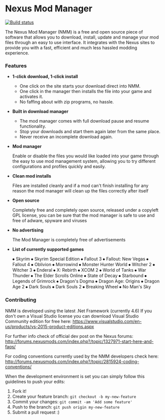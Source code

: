 # Nexus Mod Manager
[![Build status](https://ci.appveyor.com/api/projects/status/mgt1kuc1a0eqju7m?svg=true)](https://ci.appveyor.com/project/Nexus-Mods/nexus-mod-manager)

The Nexus Mod Manager (NMM) is a free and open source piece of software that allows you to download, install, update and manage your mod files through an easy to use interface. It integrates with the Nexus sites to provide you with a fast, efficient and much less hassled modding experience.

### Features
 - **1-click download, 1-click install**

   * One click on the site starts your download direct into NMM.
   * One click in the manager then installs the file into your game and activates it.
   * No faffing about with zip programs, no hassle.
   
 - **Built in download manager**

   * The mod manager comes with full download pause and resume functionality.
   * Stop your downloads and start them again later from the same place.
   * Never receive an incomplete download again.
     
 - **Mod manager**
 
   Enable or disable the files you would like loaded into your game through the easy to use mod management system, allowing you to try different configurations and profiles quickly and easily.

 - **Clean mod installs**
 
   Files are installed cleanly and if a mod can't finish installing for any reason the mod manager will clean up the files correctly after itself
   
 - **Open source**
 
   Completely free and completely open source, released under a copyleft GPL license, you can be sure that the mod manager is safe to use and free of adware, spyware and viruses
 
 - **No advertising**
   
   The Mod Manager is completely free of advertisements
   
 - **List of currently supported games**
 
   ⦁	Skyrim
   ⦁	Skyrim Special Edition
   ⦁	Fallout 3
   ⦁	Fallout: New Vegas
   ⦁	Fallout 4
   ⦁	Oblivion
   ⦁	Morrowind
   ⦁	Monster Hunter World
   ⦁	Witcher 2
   ⦁	Witcher 3
   ⦁	Enderal
   ⦁	X: Rebirth
   ⦁	XCOM 2
   ⦁	World of Tanks
   ⦁	War Thunder
   ⦁	The Elder Scrolls Online
   ⦁	State of Decay
   ⦁	Starbound
   ⦁	Legends of Grimrock
   ⦁	Dragon's Dogma
   ⦁	Dragon Age: Origins
   ⦁	Dragon Age 2
   ⦁	Dark Souls
   ⦁	Dark Souls 2
   ⦁	Breaking Wheel
   ⦁	No Man's Sky

### Contributing
NMM is developed using the latest .Net Framework (currently 4.6)
If you don't own a Visual Studio license you can download Visual Studio Community edition for free here:
https://www.visualstudio.com/en-us/products/vs-2015-product-editions.aspx

For further info check of official dev post on the Nexus forums: http://forums.nexusmods.com/index.php?/topic/1327971-start-here-and-faqs/

For coding conventions currently used by the NMM developers check here: http://forums.nexusmods.com/index.php?/topic/2815924-coding-conventions/

When the development environment is set you can simply follow this guidelines to push your edits:

1. Fork it!
2. Create your feature branch: `git checkout -b my-new-feature`
3. Commit your changes: `git commit -am 'Add some feature'`
4. Push to the branch: `git push origin my-new-feature`
5. Submit a pull request :)
